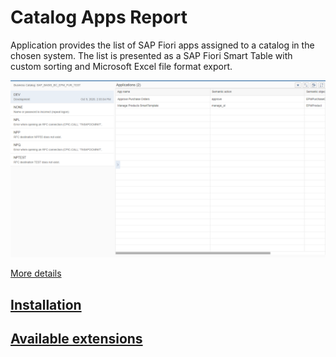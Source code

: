 # Catalog Apps Report

Application provides the list of SAP Fiori apps assigned to a catalog in the chosen system. The list is presented as a SAP Fiori Smart Table with custom sorting and Microsoft Excel file format export. 

[![](res/ca.png)](res/ca.png)

[More details](det.md)
## [Installation](inst.md)

## [Available extensions](ext.md)




